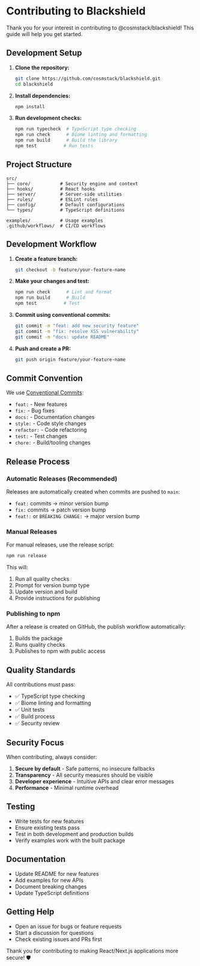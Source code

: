 # Contributing to Blackshield

Thank you for your interest in contributing to @cosmstack/blackshield! This guide will help you get started.

## Development Setup

1. **Clone the repository:**
   ```bash
   git clone https://github.com/cosmstack/blackshield.git
   cd blackshield
   ```

2. **Install dependencies:**
   ```bash
   npm install
   ```

3. **Run development checks:**
   ```bash
   npm run typecheck  # TypeScript type checking
   npm run check      # Biome linting and formatting
   npm run build      # Build the library
   npm test          # Run tests
   ```

## Project Structure

```
src/
├── core/           # Security engine and context
├── hooks/          # React hooks
├── server/         # Server-side utilities
├── rules/          # ESLint rules
├── config/         # Default configurations
└── types/          # TypeScript definitions

examples/           # Usage examples
.github/workflows/  # CI/CD workflows
```

## Development Workflow

1. **Create a feature branch:**
   ```bash
   git checkout -b feature/your-feature-name
   ```

2. **Make your changes and test:**
   ```bash
   npm run check      # Lint and format
   npm run build      # Build
   npm test          # Test
   ```

3. **Commit using conventional commits:**
   ```bash
   git commit -m "feat: add new security feature"
   git commit -m "fix: resolve XSS vulnerability"
   git commit -m "docs: update README"
   ```

4. **Push and create a PR:**
   ```bash
   git push origin feature/your-feature-name
   ```

## Commit Convention

We use [Conventional Commits](https://www.conventionalcommits.org/):

- `feat:` - New features
- `fix:` - Bug fixes
- `docs:` - Documentation changes
- `style:` - Code style changes
- `refactor:` - Code refactoring
- `test:` - Test changes
- `chore:` - Build/tooling changes

## Release Process

### Automatic Releases (Recommended)

Releases are automatically created when commits are pushed to `main`:

- `feat:` commits → minor version bump
- `fix:` commits → patch version bump
- `feat!:` or `BREAKING CHANGE:` → major version bump

### Manual Releases

For manual releases, use the release script:

```bash
npm run release
```

This will:
1. Run all quality checks
2. Prompt for version bump type
3. Update version and build
4. Provide instructions for publishing

### Publishing to npm

After a release is created on GitHub, the publish workflow automatically:
1. Builds the package
2. Runs quality checks
3. Publishes to npm with public access

## Quality Standards

All contributions must pass:

- ✅ TypeScript type checking
- ✅ Biome linting and formatting
- ✅ Unit tests
- ✅ Build process
- ✅ Security review

## Security Focus

When contributing, always consider:

1. **Secure by default** - Safe patterns, no insecure fallbacks
2. **Transparency** - All security measures should be visible
3. **Developer experience** - Intuitive APIs and clear error messages
4. **Performance** - Minimal runtime overhead

## Testing

- Write tests for new features
- Ensure existing tests pass
- Test in both development and production builds
- Verify examples work with the built package

## Documentation

- Update README for new features
- Add examples for new APIs
- Document breaking changes
- Update TypeScript definitions

## Getting Help

- Open an issue for bugs or feature requests
- Start a discussion for questions
- Check existing issues and PRs first

Thank you for contributing to making React/Next.js applications more secure! 🛡️ 